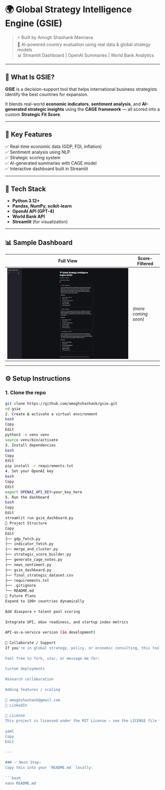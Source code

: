 # 🌍 Global Strategy Intelligence Engine (GSIE)

> ⚡ Built by Amogh Shashank Mannava  
> 📌 AI-powered country evaluation using real data & global strategy models  
> 📊 Streamlit Dashboard | OpenAI Summaries | World Bank Analytics

---

## 📖 What Is GSIE?

**GSIE** is a decision-support tool that helps international business strategists identify the best countries for expansion.

It blends real-world **economic indicators**, **sentiment analysis**, and **AI-generated strategic insights** using the **CAGE framework** — all scored into a custom **Strategic Fit Score**.

---

## 🧠 Key Features

✅ Real-time economic data (GDP, FDI, inflation)  
✅ Sentiment analysis using NLP  
✅ Strategic scoring system  
✅ AI-generated summaries with CAGE model  
✅ Interactive dashboard built in Streamlit

---

## 🧪 Tech Stack

- **Python 3.12+**
- **Pandas, NumPy, scikit-learn**
- **OpenAI API (GPT-4)**
- **World Bank API**
- **Streamlit** (for visualization)

---

## 📊 Sample Dashboard

| Full View | Score-Filtered |
|-----------|----------------|
| ![Dashboard](screenshots/gsie_summary.png) | *(more coming soon)* |

---

## ⚙️ Setup Instructions

### 1. Clone the repo

```bash
git clone https://github.com/amoghshashank/gsie.git
cd gsie
2. Create & activate a virtual environment
bash
Copy
Edit
python3 -m venv venv
source venv/bin/activate
3. Install dependencies
bash
Copy
Edit
pip install -r requirements.txt
4. Set your OpenAI key
bash
Copy
Edit
export OPENAI_API_KEY=your_key_here
5. Run the dashboard
bash
Copy
Edit
streamlit run gsie_dashboard.py
📁 Project Structure
Copy
Edit
├── gdp_fetch.py
├── indicator_fetch.py
├── merge_and_cluster.py
├── strategic_score_builder.py
├── generate_cage_notes.py
├── news_sentiment.py
├── gsie_dashboard.py
├── final_strategic_dataset.csv
├── requirements.txt
├── .gitignore
└── README.md
📌 Future Plans
Expand to 100+ countries dynamically

Add diaspora + talent pool scoring

Integrate UPI, eGov readiness, and startup index metrics

API-as-a-service version (in development)

🤝 Collaborate / Support
If you're in global strategy, policy, or economic consulting, this tool was made for you.

Feel free to fork, star, or message me for:

Custom deployments

Research collaboration

Adding features / scaling

📧 amoghshashank@gmail.com
🔗 LinkedIn

🪪 License
This project is licensed under the MIT License — see the LICENSE file for details.

yaml
Copy
Edit

---

### ✅ Next Step:
Copy this into your `README.md` locally:

```bash
nano README.md